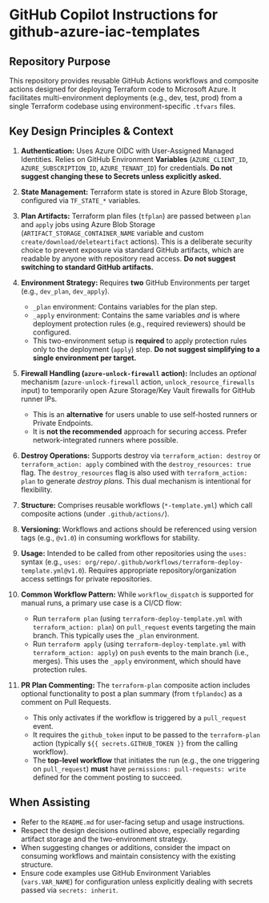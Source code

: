 # GitHub Copilot Instructions for github-azure-iac-templates

## Repository Purpose

This repository provides reusable GitHub Actions workflows and composite actions designed for deploying Terraform code to Microsoft Azure. It facilitates multi-environment deployments (e.g., dev, test, prod) from a single Terraform codebase using environment-specific `.tfvars` files.

## Key Design Principles & Context

1. **Authentication:** Uses Azure OIDC with User-Assigned Managed Identities. Relies on GitHub Environment **Variables** (`AZURE_CLIENT_ID`, `AZURE_SUBSCRIPTION_ID`, `AZURE_TENANT_ID`) for credentials. **Do not suggest changing these to Secrets unless explicitly asked.**
2. **State Management:** Terraform state is stored in Azure Blob Storage, configured via `TF_STATE_*` variables.
3. **Plan Artifacts:** Terraform plan files (`tfplan`) are passed between `plan` and `apply` jobs using Azure Blob Storage (`ARTIFACT_STORAGE_CONTAINER_NAME` variable and custom `create/download/deleteartifact` actions). This is a deliberate security choice to prevent exposure via standard GitHub artifacts, which are readable by anyone with repository read access. **Do not suggest switching to standard GitHub artifacts.**
4. **Environment Strategy:** Requires **two** GitHub Environments per target (e.g., `dev_plan`, `dev_apply`).
    * `_plan` environment: Contains variables for the plan step.
    * `_apply` environment: Contains the same variables *and* is where deployment protection rules (e.g., required reviewers) should be configured.
    * This two-environment setup is **required** to apply protection rules only to the deployment (`apply`) step. **Do not suggest simplifying to a single environment per target.**
5. **Firewall Handling (`azure-unlock-firewall` action):** Includes an *optional* mechanism (`azure-unlock-firewall` action, `unlock_resource_firewalls` input) to temporarily open Azure Storage/Key Vault firewalls for GitHub runner IPs.
    * This is an **alternative** for users unable to use self-hosted runners or Private Endpoints.
    * It is **not the recommended** approach for securing access. Prefer network-integrated runners where possible.
6. **Destroy Operations:** Supports destroy via `terraform_action: destroy` or `terraform_action: apply` combined with the `destroy_resources: true` flag. The `destroy_resources` flag is also used with `terraform_action: plan` to generate *destroy plans*. This dual mechanism is intentional for flexibility.
7. **Structure:** Comprises reusable workflows (`*-template.yml`) which call composite actions (under `.github/actions/`).
8. **Versioning:** Workflows and actions should be referenced using version tags (e.g., `@v1.0`) in consuming workflows for stability.
9. **Usage:** Intended to be called from other repositories using the `uses:` syntax (e.g., `uses: org/repo/.github/workflows/terraform-deploy-template.yml@v1.0`). Requires appropriate repository/organization access settings for private repositories.
10. **Common Workflow Pattern:** While `workflow_dispatch` is supported for manual runs, a primary use case is a CI/CD flow:
    * Run `terraform plan` (using `terraform-deploy-template.yml` with `terraform_action: plan`) on `pull_request` events targeting the main branch. This typically uses the `_plan` environment.
    * Run `terraform apply` (using `terraform-deploy-template.yml` with `terraform_action: apply`) on `push` events to the main branch (i.e., merges). This uses the `_apply` environment, which should have protection rules.

11. **PR Plan Commenting:** The `terraform-plan` composite action includes optional functionality to post a plan summary (from `tfplandoc`) as a comment on Pull Requests.
    * This only activates if the workflow is triggered by a `pull_request` event.
    * It requires the `github_token` input to be passed to the `terraform-plan` action (typically `${{ secrets.GITHUB_TOKEN }}` from the calling workflow).
    * The **top-level workflow** that initiates the run (e.g., the one triggering on `pull_request`) **must** have `permissions: pull-requests: write` defined for the comment posting to succeed.

## When Assisting

* Refer to the `README.md` for user-facing setup and usage instructions.
* Respect the design decisions outlined above, especially regarding artifact storage and the two-environment strategy.
* When suggesting changes or additions, consider the impact on consuming workflows and maintain consistency with the existing structure.
* Ensure code examples use GitHub Environment Variables (`vars.VAR_NAME`) for configuration unless explicitly dealing with secrets passed via `secrets: inherit`.
